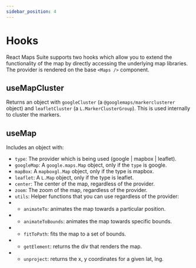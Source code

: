 ```yaml
---
sidebar_position: 4
---
```


# Hooks

React Maps Suite supports two hooks which allow you to extend the functionality of the map by directly accessing the underlying map libraries. The provider is rendered on the base `<Maps />` component.

## useMapCluster

Returns an object with `googleCluster` (a `@googlemaps/markerclusterer` object) and `leafletCluster` (a `L.MarkerClusterGroup`). This is used internally to cluster the markers.

## useMap

Includes an object with:

* `type`: The provider which is being used (google | mapbox | leaflet).
* `googleMap`: A `google.maps.Map` object, only if the `type` is google.
* `mapBox`: A `mapboxgl.Map` object, only if the type is mapbox.
* `leaflet`: A `L.Map` object, only if the type is leaflet.
* `center`: The center of the map, regardless of the provider.
* `zoom`: The zoom of the map, regardless of the provider.
* `utils`: Helper functions that you can use regardless of the provider:
* * `animateTo`: animates the map towards a particular position.
* * `animateToBounds`: animates the map towards specific bounds.
* * `fitToPath`: fits the map to a set of bounds.
* * `getElement`: returns the div that renders the map.
* * `unproject`: returns the x, y coordinates for a given lat, lng.
